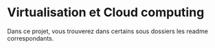 # Virtualisation et Cloud computing

Dans ce projet, vous trouverez dans certains sous dossiers les readme correspondants.
